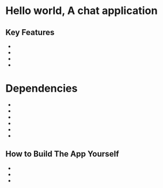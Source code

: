 # Hello world, A chat application


## Key Features
*
*
*
*

# Dependencies
*
*
*
*
*
*
## How to Build The App Yourself
*
*
*
